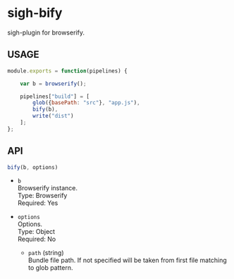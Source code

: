 sigh-bify
=========
sigh-plugin for browserify.

USAGE
-----
```js
module.exports = function(pipelines) {

	var b = browserify();

	pipelines["build"] = [
		glob({basePath: "src"}, "app.js"),
		bify(b),
		write("dist")
	];
};
```

API
---
```js
bify(b, options)
```

* `b`  
Browserify instance.  
Type: Browserify  
Required: Yes  

* `options`  
Options.  
Type: Object  
Required: No  

    * `path` (string)  
    Bundle file path. 
    If not specified will be taken from first file matching to glob pattern.